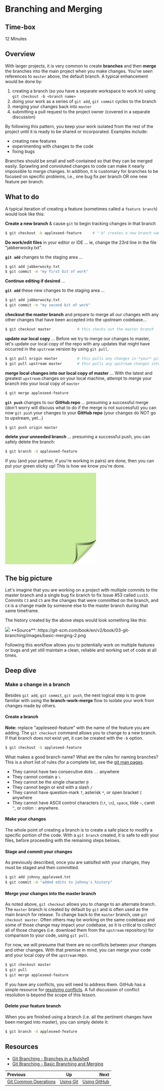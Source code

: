 <!-- begin auto-generated title section -->
# Branching and Merging
<!-- end auto-generated section -->


## Time-box

12 Minutes

## Overview

With larger projects, it is very common to create **branches** and then **merge** the branches into the main project when you make changes. You've seen references to `master` above, the default branch. A typical enhancement would be done by:

1. creating a branch (so you have a separate workspace to work in) using `git checkout -b <branch name>`
1. doing your work as a series of `git add`, `git commit` cycles to the branch
1. merging your changes back into `master`
1. submitting a pull request to the project owner (covered in a separate discussion)

By following this pattern, you keep your work isolated from the rest of the project until it is ready to be shared or incorporated. Examples include:

* creating new features
* experimenting with changes to the code
* fixing bugs

Branches should be small and self-contained so that they can be merged easily. Sprawling and convoluted changes to code can make it nearly impossible to merge changes. In addition, it is customary for branches to be focused on specific problems, i.e., one bug fix per branch OR one new feature per branch.

## What to do

A typical iteration of creating a feature (sometimes called a `feature branch`) would look like this:

**Create a new branch** & cause `git` to begin tracking changes in that branch

```bash
$ git checkout -b appleseed-feature     # "-b" creates a new branch named "appleseed-feature"
```

**Do work/edit files** in your editor or IDE ... ie, change the 23rd line in the file "jabberwocky.txt".

**`git add`** changes to the staging area ... 

```bash
$ git add jabberwocky.txt
$ git commit -m "my first bit of work"
```

**Continue editing if desired** ...

**`git add`** these new changes to the staging area ... 

```bash
$ git add jabberwocky.txt
$ git commit -m "my second bit of work"
```

**checkout the master branch** and prepare to merge all our changes with any other changes that have been accepted into the upstream codebase...

```bash
$ git checkout master            # this checks out the master branch
```

**update our local copy** ... Before we try to merge our changes to master, let's update our local copy of the repo with any updates that might have occurred in the `upstream` version by using `git pull`.

```bash
$ git pull origin master         # this pulls any changes in *your* github fork repo to your computer
$ git pull upstream master       # this pulls any upstream changes into your computer
```          

**merge local changes into our local copy of master** ... With the latest and greatest `upstream` changes on your local machine, attempt to merge your branch into your local copy of `master`

```bash
$ git merge appleseed-feature
```

**`git push`** changes to our **GitHub repo** ... presuming a successful merge (don't worry will discuss what to do if the merge is not successful) you can now `git push` your changes to your **GitHub repo** (your changes do NOT go to upstream, yet...)

```bash
$ git push origin master
```

**delete your unneeded branch** ... presuming a successful push, you can safely delete the branch:

```bash
$ git branch -d appleseed-feature
```

If you (and your partner, if you're working in pairs) are done, then you can put your green sticky up! This is how we know you're done.

![green sticky note](images/Sticky-Note-02-Green-300px.png)

## The big picture

Let's imagine that you are working on a project with multiple commits to the master branch and a single bug fix branch to fix Issue #53 called `iss53`. Commits `C3` and `C5` are the changes that were committed on the branch, and `C4` is a change made by someone else to the master branch during that same timeframe.

The history created by the above steps would look something like this:

<img src="https://git-scm.com/book/en/v2/book/03-git-branching/images/basic-merging-2.png">
**Source**: https://git-scm.com/book/en/v2/book/03-git-branching/images/basic-merging-2.png

Following this workflow allows you to potentially work on multiple features or bugs and yet still maintain a clean, reliable and working set of code at all times.

## Deep dive

### Make a change in a branch

Besides `git add`, `git commit`, `git push`, the next logical step is to grow familiar with using the **branch-work-merge** flow to isolate your work from changes made by others.

#### Create a branch

**Note:** replace "appleseed-feature" with the name of the feature you are adding. The `git checkout` command allows you to change to a new branch. If that branch does not exist yet, it can be created with the `-b` option. 

```bash
$ git checkout -b appleseed-feature
```

What makes a good branch name? What are the rules for naming branches? This is a short list of rules (for a complete list, see the [git man pages](https://mirrors.edge.kernel.org/pub/software/scm/git/docs/git-check-ref-format.html).

* They cannot have two consecutive dots `..` anywhere
* They cannot contain a `\`
* They cannot be the single character `@`
* They cannot begin or end with a slash `/`
* They cannot have question-mark `?`, asterisk `*`, or open bracket `[` anywhere
* They cannot have ASCII control characters (`\t`, `\n`), `space`, tilde `~`, caret `^`, or colon `:` anywhere.

#### Make your changes

The whole point of creating a branch is to create a safe place to modify a specific portion of the code. With a `git branch` created, it is safe to edit your files, before proceeding with the remaining steps belows.

#### Stage and commit your changes

As previously described, once you are satisifed with your changes, they must be staged and then committed.

```bash
$ git add johnny_appleseed.txt
$ git commit -m "added edits to johnny's history"
```

#### Merge your changes into the master branch

As noted above, `git checkout` allows you to change to an alternate branch. The `master` branch is created by default by `git` and is often used as the main branch for release. To change back to the `master` branch, use `git checkout master`. Often others may be working on the same codebase and some of those change may impact your codebase, so it is critical to collect all of those changes (i.e. download them from the `upstream` repository) for comparison to your code, using `git pull`.

For now, we will presume that there are no conflicts between your changes and other changes. With that premise in mind, you can merge your code and your local copy of the `upstream` repo.

```bash
$ git checkout master
$ git pull
$ git merge appleseed-feature
```

If you have any conflicts, you will need to address them. GitHub has a simple resource for [resolving conflicts](https://help.github.com/articles/resolving-a-merge-conflict-using-the-command-line/). A full discussion of conflict resolution is beyond the scope of this lesson.

#### Delete your feature branch

When you are finished using a branch (i.e. all the pertinent changes have been merged into master), you can simply delete it:

```bash
$ git branch -d appleseed-feature
```


## Resources

* [Git Branching - Branches in a Nutshell](https://git-scm.com/book/en/v2/Git-Branching-Branches-in-a-Nutshell)
* [Git Branching - Basic Branching and Merging](https://git-scm.com/book/en/v2/Git-Branching-Basic-Branching-and-Merging)

<!-- begin auto-generated nav-links section -->
| Previous | Up | Next |
|:---------|:---:|-----:|
| [Git Common Operations](./git_common_operations.md) | [Using Git](./git_overview.md) | [Using GitHub](./github_overview.md) |
<!-- end auto-generated section -->
